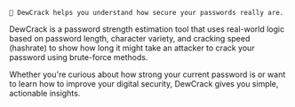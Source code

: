     🔐 DewCrack helps you understand how secure your passwords really are.

DewCrack is a password strength estimation tool that uses real-world logic based on password length, character variety, and cracking speed (hashrate) to show how long it might take an attacker to crack your password using brute-force methods.

Whether you're curious about how strong your current password is or want to learn how to improve your digital security, DewCrack gives you simple, actionable insights.
